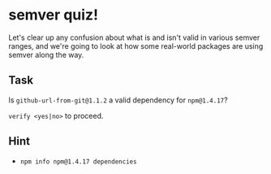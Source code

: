 # semver quiz!

Let's clear up any confusion about what is and isn't valid in various
semver ranges, and we're going to look at how some real-world
packages are using semver along the way.

## Task

Is `github-url-from-git@1.1.2` a valid dependency for `npm@1.4.17`?

`verify <yes|no>` to proceed.

## Hint

* `npm info npm@1.4.17 dependencies`
